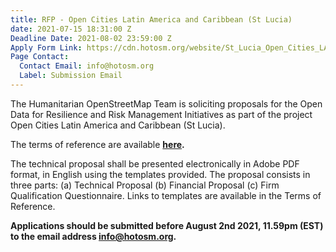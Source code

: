 ```yaml
---
title: RFP - Open Cities Latin America and Caribbean (St Lucia)
date: 2021-07-15 18:31:00 Z
Deadline Date: 2021-08-02 23:59:00 Z
Apply Form Link: https://cdn.hotosm.org/website/St_Lucia_Open_Cities_LAC-Local_Implementation_TOR.pdf
Page Contact:
  Contact Email: info@hotosm.org
  Label: Submission Email
---
```


The Humanitarian OpenStreetMap Team is soliciting proposals for the Open Data for Resilience and Risk Management Initiatives as part of the project Open Cities Latin America and Caribbean (St Lucia).

The terms of reference are available **[here](https://cdn.hotosm.org/website/St_Lucia_Open_Cities_LAC-Local_Implementation_TOR.pdf).**

The technical proposal shall be presented electronically in Adobe PDF format, in English using the templates provided.
The proposal consists in three parts: (a) Technical Proposal (b) Financial Proposal (c) Firm Qualification Questionnaire. Links to templates are available in the Terms of Reference.

**Applications should be submitted before August 2nd 2021, 11.59pm (EST) to the email address [info@hotosm.org](info@hotosm.org).**